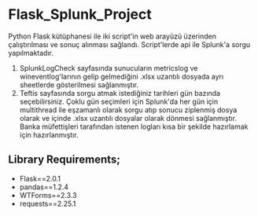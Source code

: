 # Flask_Splunk_Project
Python Flask kütüphanesi ile iki script'in web arayüzü üzerinden çalıştırılması ve sonuç alınması sağlandı. Script'lerde api ile Splunk'a sorgu yapılmaktadır.

1. SplunkLogCheck sayfasında sunucuların metricslog ve wineventlog'larının gelip gelmediğini .xlsx uzantılı dosyada ayrı sheetlerde gösterilmesi sağlanmıştır.
2. Teftis sayfasında sorgu atmak istediğiniz tarihleri gün bazında seçebilirsiniz. Çoklu gün seçimleri için Splunk'da her gün için multithread ile eşzamanlı olarak sorgu atıp sonucu ziplenmiş dosya olarak ve içinde .xlsx uzantılı dosyalar olarak dönmesi sağlanmıştır. Banka müfettişleri tarafından istenen logları kısa bir şekilde hazırlamak için hazırlanmıştır.

## Library Requirements;
- Flask==2.0.1
- pandas==1.2.4
- WTForms==2.3.3
- requests==2.25.1
